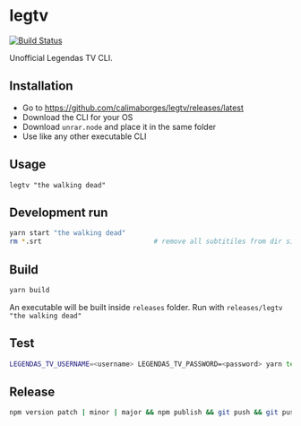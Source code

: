 # legtv
[![Build Status](https://travis-ci.org/calimaborges/legtv.svg?branch=master)](https://travis-ci.org/calimaborges/legtv)

Unofficial Legendas TV CLI.

## Installation

* Go to https://github.com/calimaborges/legtv/releases/latest
* Download the CLI for your OS
* Download `unrar.node` and place it in the same folder
* Use like any other executable CLI

## Usage

```
legtv "the walking dead"
```

## Development run

```bash
yarn start "the walking dead"
rm *.srt                            # remove all subtitiles from dir since it downloads to current dir.
```

## Build

```bash
yarn build
```

An executable will be built inside `releases` folder. Run with `releases/legtv "the walking dead"`

## Test

```bash
LEGENDAS_TV_USERNAME=<username> LEGENDAS_TV_PASSWORD=<password> yarn test
```

## Release

```bash
npm version patch | minor | major && npm publish && git push && git push --tags && yarn release
```